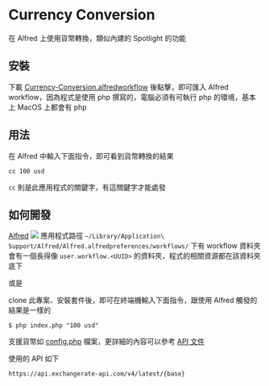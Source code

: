 # Currency Conversion
在 Alfred 上使用貨幣轉換，類似內建的 Spotlight 的功能

## 安裝
下載 [Currency-Conversion.alfredworkflow](Currency-Conversion.alfredworkflow) 後點擊，即可匯入 Alfred workflow，因為程式是使用 php 撰寫的，電腦必須有可執行 php 的環境，基本上 MacOS 上都會有 php

## 用法
在 Alfred 中輸入下面指令，即可看到貨幣轉換的結果

```
cc 100 usd
```

`cc` 則是此應用程式的關鍵字，有這關鍵字才能處發

## 如何開發
[Alfred](https://www.alfredapp.com/) ![](https://www.alfredapp.com/favicon.ico) 應用程式路徑 `~/Library/Application\ Support/Alfred/Alfred.alfredpreferences/workflows/` 下有 workflow 資料夾會有一個長得像 `user.workflow.<UUID>` 的資料夾，程式的相關資源都在該資料夾底下

或是

clone 此專案、安裝套件後，即可在終端機輸入下面指令，跟使用 Alfred 觸發的結果是一樣的
```shell
$ php index.php "100 usd"
```

支援貨幣如 [config.php](config.php) 檔案，更詳細的內容可以參考 [API 文件](https://www.exchangerate-api.com/docs/supported-currencies)

使用的 API 如下
```
https://api.exchangerate-api.com/v4/latest/{base}
```
